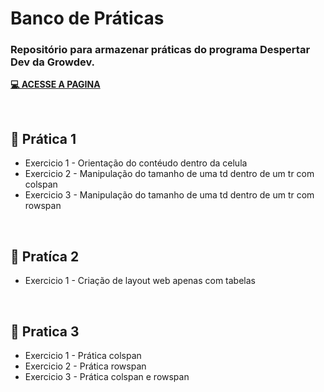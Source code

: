 # Banco de Práticas

### Repositório para armazenar práticas do programa Despertar Dev da Growdev.

<a href="https://rodrigoalveselly.github.io/praticas">**💻 ACESSE A PAGINA**</a>

<br>

##  📝 Prática 1

* Exercicio 1 - Orientação do contéudo dentro da celula
* Exercicio 2 - Manipulação do tamanho de uma td dentro de um tr com colspan
* Exercicio 3 - Manipulação do tamanho de uma td dentro de um tr com rowspan

<br>

##  📝 Pratíca 2

* Exercicio 1 - Criação de layout web apenas com tabelas

<br>

##  📝 Pratica 3

* Exercicio 1 - Prática colspan
* Exercicio 2 - Prática rowspan
* Exercicio 3 - Prática colspan e rowspan
